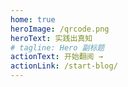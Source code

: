 ```yaml
---
home: true
heroImage: /qrcode.png
heroText: 实践出真知
# tagline: Hero 副标题
actionText: 开始翻阅 →
actionLink: /start-blog/
---
```

